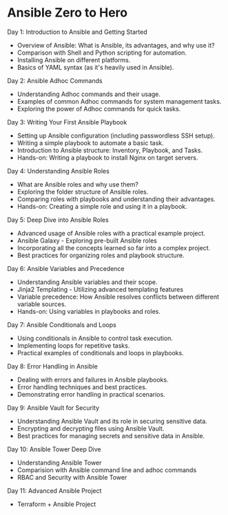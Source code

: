 # Ansible Zero to Hero

Day 1: Introduction to Ansible and Getting Started

- Overview of Ansible: What is Ansible, its advantages, and why use it?
- Comparison with Shell and Python scripting for automation.
- Installing Ansible on different platforms.
- Basics of YAML syntax (as it's heavily used in Ansible).

Day 2: Ansible Adhoc Commands

- Understanding Adhoc commands and their usage.
- Examples of common Adhoc commands for system management tasks.
- Exploring the power of Adhoc commands for quick tasks.

Day 3: Writing Your First Ansible Playbook

- Setting up Ansible configuration (including passwordless SSH setup).
- Writing a simple playbook to automate a basic task.
- Introduction to Ansible structure: Inventory, Playbook, and Tasks.
- Hands-on: Writing a playbook to install Nginx on target servers.

Day 4: Understanding Ansible Roles

- What are Ansible roles and why use them?
- Exploring the folder structure of Ansible roles.
- Comparing roles with playbooks and understanding their advantages.
- Hands-on: Creating a simple role and using it in a playbook.

Day 5: Deep Dive into Ansible Roles

- Advanced usage of Ansible roles with a practical example project.
- Ansible Galaxy - Exploring pre-built Ansible roles
- Incorporating all the concepts learned so far into a complex project.
- Best practices for organizing roles and playbook structure.

Day 6: Ansible Variables and Precedence

- Understanding Ansible variables and their scope.
- Jinja2 Templating - Utilizing advanced templating features
- Variable precedence: How Ansible resolves conflicts between different variable sources.
- Hands-on: Using variables in playbooks and roles.

Day 7: Ansible Conditionals and Loops

- Using conditionals in Ansible to control task execution.
- Implementing loops for repetitive tasks.
- Practical examples of conditionals and loops in playbooks.

Day 8: Error Handling in Ansible

- Dealing with errors and failures in Ansible playbooks.
- Error handling techniques and best practices.
- Demonstrating error handling in practical scenarios.

Day 9: Ansible Vault for Security

- Understanding Ansible Vault and its role in securing sensitive data.
- Encrypting and decrypting files using Ansible Vault.
- Best practices for managing secrets and sensitive data in Ansible.

Day 10: Ansible Tower Deep Dive

- Understanding Ansible Tower
- Comparision with Ansible command line and adhoc commands
- RBAC and Security with Ansible Tower

Day 11: Advanced Ansible Project

- Terraform + Ansible Project
